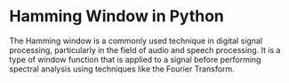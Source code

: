 # Hamming Window in Python

The Hamming window is a commonly used technique in digital signal processing, particularly in the field of audio and speech processing. It is a type of window function that is applied to a signal before performing spectral analysis using techniques like the Fourier Transform.



